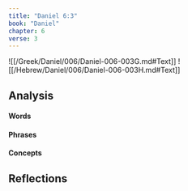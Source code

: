 ```yaml
---
title: "Daniel 6:3"
book: "Daniel"
chapter: 6
verse: 3
---
```

![[/Greek/Daniel/006/Daniel-006-003G.md#Text]]
![[/Hebrew/Daniel/006/Daniel-006-003H.md#Text]]

## Analysis

#### Words

#### Phrases

#### Concepts

## Reflections
